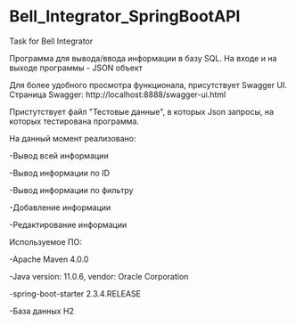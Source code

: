 # Bell_Integrator_SpringBootAPI
Task for Bell Integrator


Программа для вывода/ввода информации в базу SQL.
На входе и на выходе программы - JSON объект

Для более удобного просмотра функционала, присутствует Swagger UI. Страница Swagger: http://localhost:8888/swagger-ui.html

Пристутствует файл "Тестовые данные", в которых Json запросы, на которых тестирована программа. 

На данный момент реализовано:

-Вывод всей информации

-Вывод информации по ID

-Вывод информации по фильтру

-Добавление информации

-Редактирование информации





Используемое ПО:

-Apache Maven 4.0.0

-Java version: 11.0.6, vendor: Oracle Corporation

-spring-boot-starter 2.3.4.RELEASE

-База данных H2
